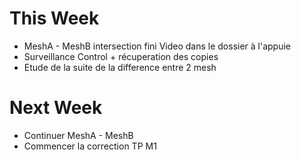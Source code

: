 # This Week 

- MeshA - MeshB intersection fini Video dans le dossier à l'appuie
- Surveillance Control + récuperation des copies 
- Etude de la suite de la difference entre 2 mesh

# Next Week

- Continuer MeshA - MeshB
- Commencer la correction TP M1 
